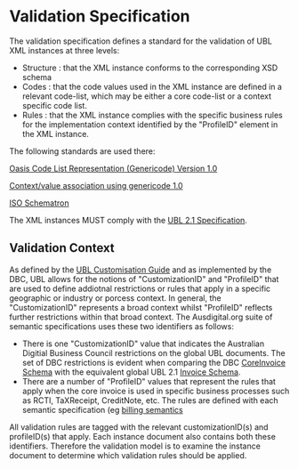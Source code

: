 # Validation Specification

The validation specification defines a standard for the validation of UBL XML instances at three levels:

* Structure : that the XML instance conforms to the corresponding XSD schema
* Codes : that the code values used in the XML instance are defined in a relevant code-list, which may be either a core code-list or a context specific code list. 
* Rules : that the XML instance complies with the specific business rules for the implementation context identified by the "ProfileID" element in the XML instance.

The following standards are used there:

[Oasis Code List Representation (Genericode) Version 1.0](http://docs.oasis-open.org/codelist/cs-genericode-1.0/doc/oasis-code-list-representation-genericode.html)

[Context/value association using genericode 1.0](http://docs.oasis-open.org/codelist/cs01-ContextValueAssociation-1.0/doc/context-value-association.html)

[ISO Schematron](http://schematron.com/)



The XML instances MUST comply with the [UBL 2.1 Specification](http://docs.oasis-open.org/ubl/UBL-2.1.html).

## Validation Context

As defined by the [UBL Customisation Guide](http://docs.oasis-open.org/ubl/guidelines/UBL2-Customization1.0cs01.pdf) and as implemented by the DBC, UBL allows for the notions of "CustomizationID" and "ProfileID" that are used to define addiotnal restrictions or rules that apply in a specific geographic or industry or porcess context. In general, the "CustomizationID" represents a broad context whilst "ProfileID" reflects further restrictions within that broad context. The Ausdigital.org suite of semantic specifications uses these two identifiers as follows:

* There is one "CustomizationID" value that indicates the Australian Digitial Business Council restrictions on the global UBL documents. The set of DBC restrictions is evident when comparing the DBC [CoreInvoice Schema](https://github.com/ausdigital/ausdigital-bill/blob/master/syn-v1/spec/v1.0.0/maindoc/CoreInvoice-1.0.xsd) with the equivalent global UBL 2.1 [Invoice Schema](http://docs.oasis-open.org/ubl/os-UBL-2.1/xsdrt/maindoc/UBL-Invoice-2.1.xsd).  
* There are a number of "ProfileID" values that represent the rules that apply when the core invoice is used in specific business processes such as RCTI, TaXReceipt, CreditNote, etc.  The rules are defined with each semantic specification (eg [billing semantics](https://github.com/ausdigital/ausdigital-bill)

All validation rules are tagged with the relevant customizationID(s) and profileID(s) that apply. Each instance document also contains both these identifiers. Therefore the validation model is to examine the instance document to determine which validation rules should be applied.
